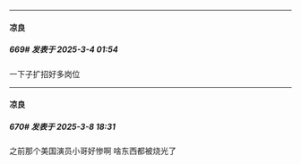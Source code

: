 ﻿
*****

####  凉良  
##### 669#       发表于 2025-3-4 01:54

一下子扩招好多岗位 

*****

####  凉良  
##### 670#       发表于 2025-3-8 18:31

之前那个美国演员小哥好惨啊 啥东西都被烧光了

